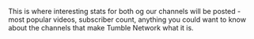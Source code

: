 This is where interesting stats for both og our channels will be posted - most popular videos, subscriber count, anything you could want to know about the channels that make Tumble Network what it is.
